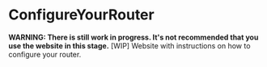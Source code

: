 # ConfigureYourRouter
**WARNING: There is still work in progress. It's not recommended that you use the website in this stage.**
[WIP] Website with instructions on how to configure your router.<br>
